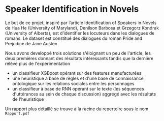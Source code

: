 Speaker Identification in Novels
================================

Le but de ce projet, inspiré par l’article Identification of Speakers in Novels de Hua He (University of Maryland),
Denilson Barbosa et Grzegorz Kondrak (University of Alberta), est d’identifier les locuteurs dans les dialogues de romans.
Le dataset est constitué des dialogues du roman Pride and Prejudice de Jane Austen.

Nous avons developpé trois solutions s'éloignant un peu de l'article, les deux premières donnant des résultats intéressants
tandis que la dernière rélève plus de l'expérimentation
- un classifieur XGBoost opérant sur des features manufacturées
- une heuristique à base de règles et d'une base de connaissance ontologique sur les relations sociales entre les personnages
- un classifieur à base de RNN opérant sur le texte (les séquences d'uttérances au sein de chaque discussion) aggrégé avec les résultats de l'heuristique

Un rapport plus détaillé se trouve à la racine du repertoire sous le nom `Rapport.pdf`
